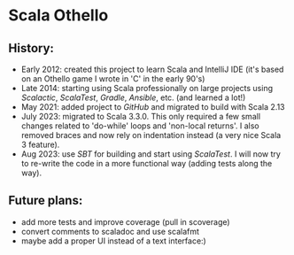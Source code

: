 # Scala Othello

## History:

- Early 2012: created this project to learn Scala and IntelliJ IDE (it's based
  on an Othello game I wrote in 'C' in the early 90's)
- Late 2014: starting using Scala professionally on large projects using
  *Scalactic*, *ScalaTest*, *Gradle*, *Ansible*, etc. (and learned a lot!)
- May 2021: added project to *GitHub* and migrated to build with Scala 2.13
- July 2023: migrated to Scala 3.3.0. This only required a few small changes
  related to 'do-while' loops and 'non-local returns'. I also removed
  braces and now rely on indentation instead (a very nice Scala 3 feature).
- Aug 2023: use *SBT* for building and start using *ScalaTest*. I will now try
  to re-write the code in a more functional way (adding tests along the way).

## Future plans:

- add more tests and improve coverage (pull in scoverage)
- convert comments to scaladoc and use scalafmt
- maybe add a proper UI instead of a text interface:)
